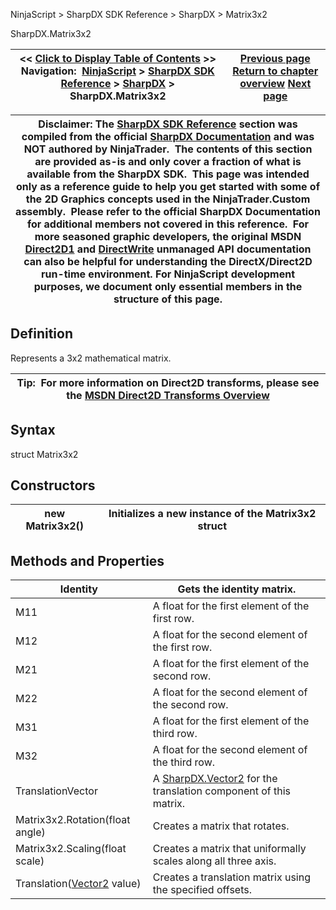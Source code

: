 ﻿
NinjaScript \> SharpDX SDK Reference \> SharpDX \> Matrix3x2

SharpDX.Matrix3x2

| \<\< [Click to Display Table of Contents](sharpdx_matrix3x2.md) \>\> **Navigation:**     [NinjaScript](ninjascript-1.md) \> [SharpDX SDK Reference](sharpdx_sdk_reference-1.md) \> [SharpDX](sharpdx-1.md) \> SharpDX.Matrix3x2 | [Previous page](sharpdx_disposebase_isdisposed-1.md) [Return to chapter overview](sharpdx-1.md) [Next page](sharpdx_rectanglef-1.md) |
| --- | --- |

| Disclaimer: The [SharpDX SDK Reference](sharpdx_sdk_reference-1.md) section was compiled from the official [SharpDX Documentation](http://sharpdx.org/) and was NOT authored by NinjaTrader.  The contents of this section are provided as\-is and only cover a fraction of what is available from the SharpDX SDK.  This page was intended only as a reference guide to help you get started with some of the 2D Graphics concepts used in the NinjaTrader.Custom assembly.  Please refer to the official SharpDX Documentation for additional members not covered in this reference.  For more seasoned graphic developers, the original MSDN [Direct2D1](https://msdn.microsoft.com/en-us/library/windows/desktop/dd370990.aspx) and [DirectWrite](https://msdn.microsoft.com/en-us/library/windows/desktop/dd368038.aspx) unmanaged API documentation can also be helpful for understanding the DirectX/Direct2D run\-time environment. For NinjaScript development purposes, we document only essential members in the structure of this page. |
| --- |

## Definition
Represents a 3x2 mathematical matrix. 
 

| Tip:  For more information on Direct2D transforms, please see the [MSDN Direct2D Transforms Overview](https://msdn.microsoft.com/en-us/library/dd756655(v=vs.85).aspx) |
| --- |

## Syntax
struct Matrix3x2
## Constructors

| new Matrix3x2() | Initializes a new instance of the Matrix3x2 struct |
| --- | --- |
## 
## 
## Methods and Properties

| Identity | Gets the identity matrix. |
| --- | --- |
| M11 | A float for the first element of the first row. |
| M12 | A float for the second element of the first row. |
| M21 | A float for the first element of the second row. |
| M22 | A float for the second element of the second row. |
| M31 | A float for the first element of the third row. |
| M32 | A float for the second element of the third row. |
| TranslationVector | A [SharpDX.Vector2](sharpdx_vector2-1.md) for the translation component of this matrix. |
| Matrix3x2\.Rotation(float angle) | Creates a matrix that rotates. |
| Matrix3x2\.Scaling(float scale) | Creates a matrix that uniformally scales along all three axis. |
| Translation([Vector2](sharpdx_vector2-1.md) value) | Creates a translation matrix using the specified offsets. |

